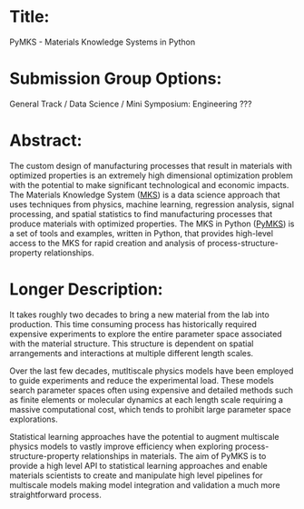 # Title:
PyMKS - Materials Knowledge Systems in Python

# Submission Group Options:
General Track / Data Science / Mini Symposium: Engineering ???

# Abstract:

The custom design of manufacturing processes that result in materials
with optimized properties is an extremely high dimensional
optimization problem with the potential to make significant
technological and economic impacts. The Materials Knowledge System
([MKS]) is a data science approach that uses techniques from physics,
machine learning, regression analysis, signal processing, and spatial
statistics to find manufacturing processes that produce materials with
optimized properties. The MKS in Python ([PyMKS]) is a set of tools
and examples, written in Python, that provides high-level access to
the MKS for rapid creation and analysis of process-structure-property
relationships.

# Longer Description:

It takes roughly two decades to bring a new material from the lab into
production. This time consuming process has historically required
expensive experiments to explore the entire parameter space associated
with the material structure. This structure is dependent on spatial
arrangements and interactions at multiple different length scales.

Over the last few decades, mutltiscale physics models have been
employed to guide experiments and reduce the experimental load. These
models search parameter spaces often using expensive and detailed
methods such as finite elements or molecular dynamics at each length
scale requiring a massive computational cost, which tends to prohibit
large parameter space explorations.

Statistical learning approaches have the potential to augment multiscale
physics models to vastly improve efficiency when exploring
process-structure-property relationships in materials. The aim of PyMKS
is to provide a high level API to statistical learning approaches and
enable materials scientists to create and manipulate high level
pipelines for multiscale models making model integration and validation
a much more straightforward process.

[MKS]: http://www.techscience.com/doi/10.3970/cmc.2010.017.103.html
[PyMKS]: http://pymks.org

